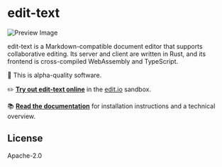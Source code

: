 # edit-text

![Preview Image](https://user-images.githubusercontent.com/80639/42796912-9f2ae852-895a-11e8-9aae-9dede91296bf.png)

edit-text is a Markdown-compatible document editor that supports collaborative editing. Its server and client are written in Rust, and its frontend is cross-compiled WebAssembly and TypeScript.

👶 This is alpha-quality software.

✏️ [**Try out edit-text online**](http://sandbox.edit.io/) in the [edit.io](http://edit.io) sandbox.

📚 [**Read the documentation**](http://tcr.github.io/edit-text/) for installation instructions and a technical overview.

## License

Apache-2.0
